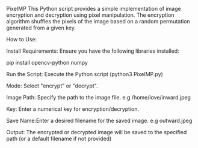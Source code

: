 PixeIMP
This Python script provides a simple implementation of image encryption and decryption using pixel manipulation. The encryption algorithm shuffles the pixels of the image based on a random permutation generated from a given key.

How to Use:

Install Requirements: Ensure you have the following libraries installed:

pip install opencv-python numpy

Run the Script: Execute the Python script (python3 PixeIMP.py) 

Mode: Select "encrypt" or "decrypt".

Image Path: Specify the path to the image file. e.g /home/love/inward.jpeg

Key: Enter a numerical key for encryption/decryption.

Save Name:Enter a desired filename for the saved image. e.g outward.jpeg

Output: The encrypted or decrypted image will be saved to the specified path (or a default filename if not provided)
